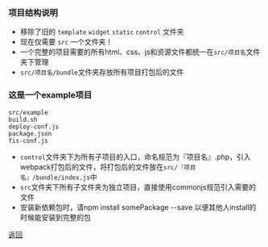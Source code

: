 ### 项目结构说明

- 移除了旧的 `template` `widget` `static` `control` 文件夹
- 现在仅需要 `src` 一个文件夹！
- 一个完整的项目需要的所有html、css、js和资源文件都统一在`src/项目名`文件夹下管理
- `src/项目名/bundle`文件夹存放所有项目打包后的文件

### 这是一个example项目

````
src/example
build.sh
deploy-conf.js
package.json
fis-conf.js
````

- `control`文件夹下为所有子项目的入口，命名规范为『项目名』.php，引入webpack打包后的文件，将打包后的文件放在`src/『项目名』/bundle/index.js`中
- `src`文件夹下所有子文件夹为独立项目，直接使用commonjs规范引入需要的文件
- 安装新依赖包时，请npm install somePackage --save 以便其他人install的时候能安装到完整的包

[返回](readme.md)
